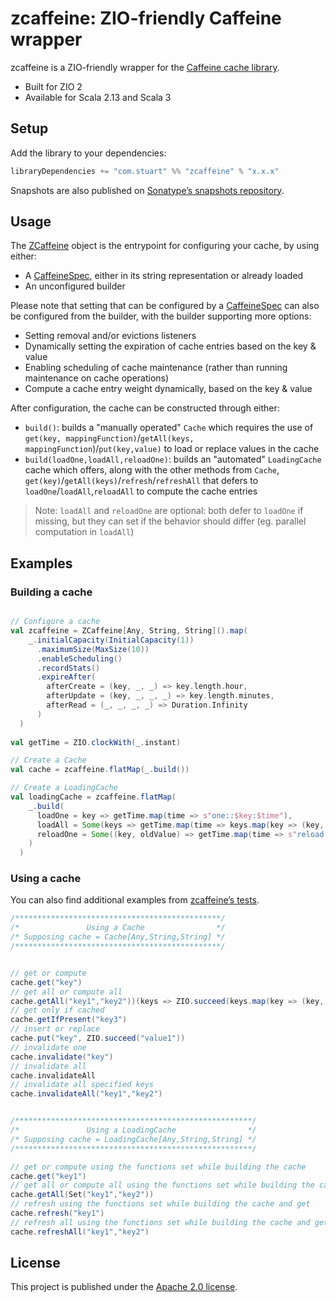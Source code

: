 # zcaffeine: ZIO-friendly Caffeine wrapper

zcaffeine is a ZIO-friendly wrapper for the [Caffeine cache library](https://github.com/ben-manes/caffeine).

* Built for ZIO 2
* Available for Scala 2.13 and Scala 3

## Setup

Add the library to your dependencies:

```scala
libraryDependencies += "com.stuart" %% "zcaffeine" % "x.x.x"
```

Snapshots are also published on [Sonatype’s snapshots repository](https://oss.sonatype.org/content/repositories/snapshots/com/stuart/zcaffeine_2.13).

## Usage

The [ZCaffeine](src/main/scala/com/stuart/zcaffeine/ZCaffeine.scala) object is the entrypoint for configuring your cache, by using either:
* A [CaffeineSpec](https://www.javadoc.io/doc/com.github.ben-manes.caffeine/caffeine/latest/com.github.benmanes.caffeine/com/github/benmanes/caffeine/cache/CaffeineSpec.html),
  either in its string representation or already loaded
* An unconfigured builder

Please note that setting that can be configured by a [CaffeineSpec](https://www.javadoc.io/doc/com.github.ben-manes.caffeine/caffeine/latest/com.github.benmanes.caffeine/com/github/benmanes/caffeine/cache/CaffeineSpec.html)
can also be configured from the builder, with the builder supporting more options:
* Setting removal and/or evictions listeners
* Dynamically setting the expiration of cache entries based on the key & value
* Enabling scheduling of cache maintenance (rather than running maintenance on cache operations)
* Compute a cache entry weight dynamically, based on the key & value

After configuration, the cache can be constructed through either:
* `build()`: builds a "manually operated" `Cache` which requires the use of `get(key, mappingFunction)`/`getAll(keys, mappingFunction`)/`put(key,value)` 
             to load or replace values in the cache
* `build(loadOne,loadAll,reloadOne)`: builds an "automated" `LoadingCache` cache which offers, along with the other methods from `Cache`,
                                      `get(key)`/`getAll(keys)`/`refresh`/`refreshAll` that defers to `loadOne`/`loadAll`,`reloadAll` to compute the cache entries

> Note:
> `loadAll` and `reloadOne` are optional: both defer to `loadOne` if missing, but they can
> set if the behavior should differ (eg. parallel computation in `loadAll`)

## Examples

### Building a cache

```scala

// Configure a cache
val zcaffeine = ZCaffeine[Any, String, String]().map(
    _.initialCapacity(InitialCapacity(1))
      .maximumSize(MaxSize(10))
      .enableScheduling()
      .recordStats()
      .expireAfter(
        afterCreate = (key, _, _) => key.length.hour,
        afterUpdate = (key, _, _, _) => key.length.minutes,
        afterRead = (_, _, _, _) => Duration.Infinity
      )
  )
  
val getTime = ZIO.clockWith(_.instant)

// Create a Cache 
val cache = zcaffeine.flatMap(_.build())

// Create a LoadingCache
val loadingCache = zcaffeine.flatMap(
    _.build(
      loadOne = key => getTime.map(time => s"one::$key:$time"),
      loadAll = Some(keys => getTime.map(time => keys.map(key => (key, s"all::$key:$time")).toMap)),
      reloadOne = Some((key, oldValue) => getTime.map(time => s"reload::$key:$oldValue-->$time"))
    )
  )  
```

### Using a cache

You can also find additional examples from [zcaffeine’s tests](src/test/scala/com/stuart/zcaffeine).

```scala
/**********************************************/
/*               Using a Cache                */
/* Supposing cache = Cache[Any,String,String] */
/**********************************************/


// get or compute
cache.get("key")
// get all or compute all
cache.getAll("key1","key2"))(keys => ZIO.succeed(keys.map(key => (key, key + key)).toMap))
// get only if cached
cache.getIfPresent("key3")
// insert or replace
cache.put("key", ZIO.succeed("value1"))
// invalidate one
cache.invalidate("key")
// invalidate all
cache.invalidateAll
// invalidate all specified keys
cache.invalidateAll("key1","key2")


/*****************************************************/
/*               Using a LoadingCache                */
/* Supposing cache = LoadingCache[Any,String,String] */
/*****************************************************/

// get or compute using the functions set while building the cache
cache.get("key1")
// get all or compute all using the functions set while building the cache
cache.getAll(Set("key1","key2"))
// refresh using the functions set while building the cache and get
cache.refresh("key1")
// refresh all using the functions set while building the cache and get all
cache.refreshAll("key1","key2")
```
## License

This project is published under the [Apache 2.0 license](https://www.apache.org/licenses/LICENSE-2.0).
